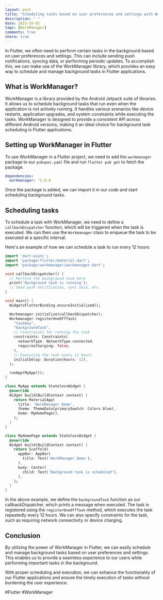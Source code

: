 ```yaml
---
layout: post
title: "Scheduling tasks based on user preferences and settings with WorkManager in Flutter"
description: " "
date: 2023-10-01
tags: [WorkManager]
comments: true
share: true
---
```


In Flutter, we often need to perform certain tasks in the background based on user preferences and settings. This can include sending push notifications, syncing data, or performing periodic updates. To accomplish this, we can make use of the WorkManager library, which provides an easy way to schedule and manage background tasks in Flutter applications.

## What is WorkManager?

WorkManager is a library provided by the Android Jetpack suite of libraries. It allows us to schedule background tasks that run even when the application is not actively running. It handles various scenarios like device restarts, application upgrades, and system constraints while executing the tasks. WorkManager is designed to provide a consistent API across different Android versions, making it an ideal choice for background task scheduling in Flutter applications.

## Setting up WorkManager in Flutter

To use WorkManager in a Flutter project, we need to add the `workmanager` package to our `pubspec.yaml` file and run `flutter pub get` to fetch the package.

```yaml
dependencies:
  workmanager: ^2.0.0
```

Once the package is added, we can import it in our code and start scheduling background tasks.

## Scheduling tasks

To schedule a task with WorkManager, we need to define a `callbackDispatcher` function, which will be triggered when the task is executed. We can then use the `Workmanager` class to enqueue the task to be executed at a specific interval.

Here's an example of how we can schedule a task to run every 12 hours:

```dart
import 'dart:async';
import 'package:flutter/material.dart';
import 'package:workmanager/workmanager.dart';

void callbackDispatcher() {
  // Perform the background task here
  print('Background task is running');
  // Send push notification, sync data, etc.
}

void main() {
  WidgetsFlutterBinding.ensureInitialized();

  Workmanager.initialize(callbackDispatcher);
  Workmanager.registerOneOffTask(
    "taskKey",
    "backgroundTask",
    // Constraints for running the task
    constraints: Constraints(
      networkType: NetworkType.connected,
      requiresCharging: false,
    ),
    // Executing the task every 12 hours
    initialDelay: Duration(hours: 12),
  );

  runApp(MyApp());
}

class MyApp extends StatelessWidget {
  @override
  Widget build(BuildContext context) {
    return MaterialApp(
      title: 'WorkManager Demo',
      theme: ThemeData(primarySwatch: Colors.blue),
      home: MyHomePage(),
    );
  }
}

class MyHomePage extends StatelessWidget {
  @override
  Widget build(BuildContext context) {
    return Scaffold(
      appBar: AppBar(
        title: Text('WorkManager Demo'),
      ),
      body: Center(
        child: Text('Background task is scheduled'),
      ),
    );
  }
}
```

In the above example, we define the `backgroundTask` function as our callbackDispatcher, which prints a message when executed. The task is registered using the `registerOneOffTask` method, which executes the task repeatedly every 12 hours. We can also specify constraints for the task, such as requiring network connectivity or device charging.

## Conclusion

By utilizing the power of WorkManager in Flutter, we can easily schedule and manage background tasks based on user preferences and settings. This enables us to provide a seamless experience to our users while performing important tasks in the background.

With proper scheduling and execution, we can enhance the functionality of our Flutter applications and ensure the timely execution of tasks without burdening the user experience.

#Flutter #WorkManager
